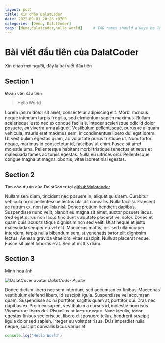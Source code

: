 ```yaml
---
layout: post
title: Xin chào DalatCoder
date: 2022-09-01 20:26 +0700
categories: [Demo, DalatCoder]
tags: [demo,dalatcoder,hello world]     # TAG names should always be lowercase
---
```


# Bài viết đầu tiên của DalatCoder

Xin chào mọi người, đây là bài viết đầu tiên

## Section 1

Đoạn văn đầu tiên

> Hello World

Lorem ipsum dolor sit amet, consectetur adipiscing elit. Morbi rhoncus neque interdum turpis fringilla, sed elementum sapien maximus. Nullam scelerisque justo nec ex congue facilisis. Integer scelerisque odio id dolor posuere, eu viverra urna aliquet. Vestibulum pellentesque, purus ac aliquam vehicula, mauris erat maximus sem, in condimentum libero dui eget lorem. Ut vestibulum egestas quam, ac vulputate purus tristique ut. Nunc tortor neque, maximus id consectetur id, faucibus ut enim. Fusce sit amet molestie urna. Pellentesque habitant morbi tristique senectus et netus et malesuada fames ac turpis egestas. Nulla eu ultrices orci. Pellentesque congue magna ut magna lobortis, vitae laoreet nisl egestas.

## Section 2

Tìm các dự án của DalatCoder tại [github/dalatcoder](https://github.com/dalatcoder)

Nullam sem diam, tincidunt nec posuere in, aliquet quis sem. Curabitur vehicula nunc pellentesque lectus blandit convallis. Nulla facilisi. Praesent ac rutrum ex, non facilisis nisl. Donec pretium hendrerit dapibus. Suspendisse nunc velit, blandit eu magna sit amet, auctor posuere lacus. Sed eget purus non lacus tincidunt vulputate placerat vel dolor. Donec et quam quis lacus tristique dignissim non sed velit. Ut at neque et justo malesuada semper eu vel elit. Maecenas mattis, nisl sed ullamcorper interdum, turpis nulla bibendum sem, at venenatis tortor elit dignissim lectus. Aenean gravida vitae orci vitae suscipit. Nulla at placerat neque. Fusce sit amet lobortis erat. Sed at mattis diam.

## Section 3

Minh hoạ ảnh

![DalatCoder avatar](https://avatars.githubusercontent.com/u/49048131?s=400&u=f3a43cb86922fdb1e9144d5e76e8937b5b557119&v=4)
_DalatCoder Avatar_

Donec dictum libero nec sem interdum, sed accumsan ex finibus. Maecenas vestibulum eleifend libero, id suscipit ligula. Suspendisse vel accumsan quam. Suspendisse ac mi porttitor, sagittis quam at, porttitor dui. Cras nec dapibus ex. Proin ex sapien, vestibulum a cursus id, molestie non risus. Vivamus at libero dui. Phasellus ut lectus neque. Nunc iaculis, tortor egestas finibus scelerisque, libero elit posuere tellus, hendrerit suscipit ligula dolor sed sapien. Integer eu volutpat risus. Duis imperdiet nulla neque, suscipit convallis lacus varius et.

```js
console.log('Hello World')
```
